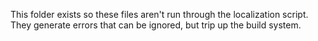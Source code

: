 This folder exists so these files aren't run through the localization script. They generate errors that can be ignored, but trip up the build system.